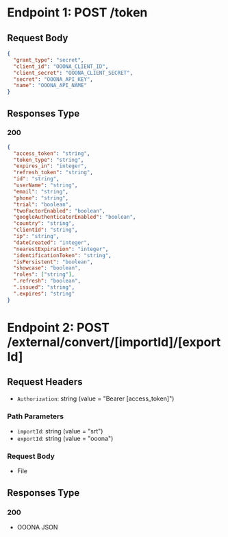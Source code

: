 # Endpoint 1: POST /token

## Request Body

```json
{
  "grant_type": "secret",
  "client_id": "OOONA_CLIENT_ID",
  "client_secret": "OOONA_CLIENT_SECRET",
  "secret": "OOONA_API_KEY",
  "name": "OOONA_API_NAME"
}
```

## Responses Type

### 200

```json
{
  "access_token": "string",
  "token_type": "string",
  "expires_in": "integer",
  "refresh_token": "string",
  "id": "string",
  "userName": "string",
  "email": "string",
  "phone": "string",
  "trial": "boolean",
  "twoFactorEnabled": "boolean",
  "googleAuthenticatorEnabled": "boolean",
  "country": "string",
  "clientId": "string",
  "ip": "string",
  "dateCreated": "integer",
  "nearestExpiration": "integer",
  "identificationToken": "string",
  "isPersistent": "boolean",
  "showcase": "boolean",
  "roles": ["string"],
  ".refresh": "boolean",
  ".issued": "string",
  ".expires": "string"
}
```

# Endpoint 2: POST /external/convert/[importId]/[exportId]

## Request Headers

- `Authorization`: string (value = "Bearer [access_token]")

### Path Parameters

- `importId`: string (value = "srt")
- `exportId`: string (value = "ooona")

### Request Body

- File

## Responses Type

### 200

- OOONA JSON
